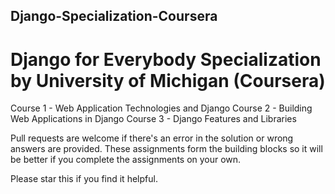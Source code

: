 ## Django-Specialization-Coursera

# Django for Everybody Specialization by University of Michigan (Coursera) 

Course 1 - Web Application Technologies and Django
Course 2 - Building Web Applications in Django
Course 3 - Django Features and Libraries


Pull requests are welcome if there's an error in the solution or wrong answers are provided.
These assignments form the building blocks so it will be better if you complete the assignments on your own. 

Please star this if you find it helpful.

